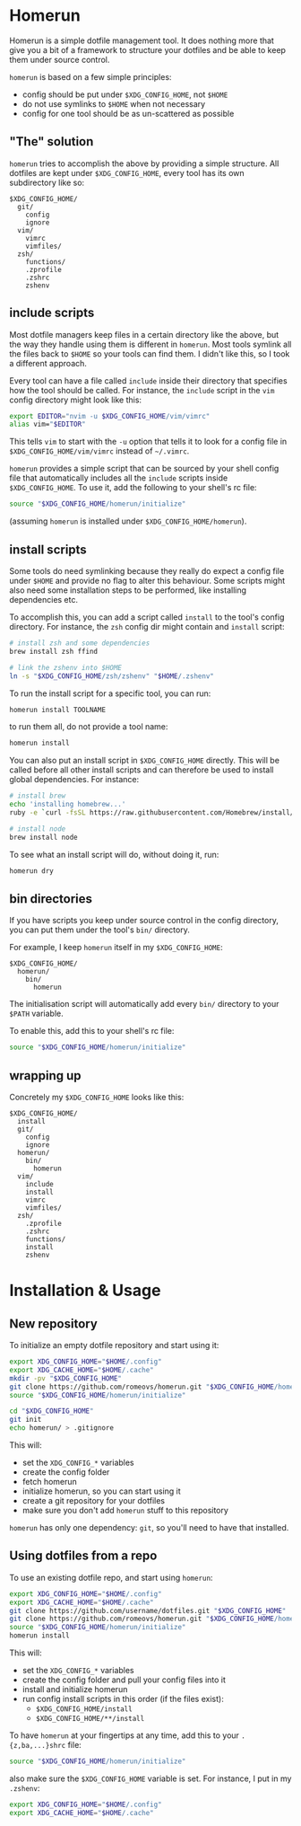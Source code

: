 # Homerun

Homerun is a simple dotfile management tool.
It does nothing more that give you a bit of a framework
to structure your dotfiles and be able to keep them under
source control.

`homerun` is based on a few simple principles:

  - config should be put under `$XDG_CONFIG_HOME`, not `$HOME`
  - do not use symlinks to `$HOME` when not necessary
  - config for one tool should be as un-scattered as possible

## "The" solution
`homerun` tries to accomplish the above by providing a simple
structure.  All dotfiles are kept under `$XDG_CONFIG_HOME`, every tool
has its own subdirectory like so:

```
$XDG_CONFIG_HOME/
  git/
    config
    ignore
  vim/
    vimrc
    vimfiles/
  zsh/
    functions/
    .zprofile
    .zshrc
    zshenv
```

## include scripts

Most dotfile managers keep files in a certain directory like the above,
but the way they handle using them is different in `homerun`.  Most tools
symlink all the files back to `$HOME` so your tools can find them.  I didn't
like this, so I took a different approach.

Every tool can have a file called `include` inside their directory that
specifies how the tool should be called.  For instance, the `include`
script in the `vim` config directory might look like this:

```sh
export EDITOR="nvim -u $XDG_CONFIG_HOME/vim/vimrc"
alias vim="$EDITOR"
```

This tells `vim` to start with the `-u` option that tells it to
look for a config file in `$XDG_CONFIG_HOME/vim/vimrc` instead of `~/.vimrc`.

`homerun` provides a simple script that can be sourced by your shell 
config file that automatically includes all the `include` scripts inside
`$XDG_CONFIG_HOME`.  To use it, add the following to your shell's rc file:

```sh
source "$XDG_CONFIG_HOME/homerun/initialize"
```
(assuming `homerun` is installed under `$XDG_CONFIG_HOME/homerun`).

## install scripts
Some tools do need symlinking because they really do expect a config file
under `$HOME` and provide no flag to alter this behaviour.  Some scripts
might also need some installation steps to be performed, like installing
dependencies etc.

To accomplish this, you can add a script called `install` to the tool's config
directory.  For instance, the `zsh` config dir might contain and `install`
script:

```sh
# install zsh and some dependencies
brew install zsh ffind

# link the zshenv into $HOME
ln -s "$XDG_CONFIG_HOME/zsh/zshenv" "$HOME/.zshenv"
```

To run the install script for a specific tool, you can run:
```sh
homerun install TOOLNAME
```

to run them all, do not provide a tool name:
```sh
homerun install
```

You can also put an install script in `$XDG_CONFIG_HOME` directly.  This
will be called before all other install scripts and can therefore be used to
install global dependencies.  For instance:
```sh
# install brew
echo 'installing homebrew...'
ruby -e `curl -fsSL https://raw.githubusercontent.com/Homebrew/install/master/install`

# install node
brew install node
```

To see what an install script will do, without doing it, run:
```sh
homerun dry
```

## bin directories
If you have scripts you keep under source control in the
config directory, you can put them under the tool's `bin/` directory.

For example, I keep `homerun` itself in my `$XDG_CONFIG_HOME`:

```
$XDG_CONFIG_HOME/
  homerun/
    bin/
      homerun
```

The initialisation script will automatically add every `bin/` directory
to your `$PATH` variable.

To enable this, add this to your shell's rc file:
```sh
source "$XDG_CONFIG_HOME/homerun/initialize"
```


## wrapping up

Concretely my `$XDG_CONFIG_HOME` looks like this:

```
$XDG_CONFIG_HOME/
  install
  git/
    config
    ignore
  homerun/
    bin/
      homerun
  vim/
    include
    install
    vimrc
    vimfiles/
  zsh/
    .zprofile
    .zshrc
    functions/
    install
    zshenv
```


# Installation & Usage

## New repository

To initialize an empty dotfile repository and start using it:

```sh
export XDG_CONFIG_HOME="$HOME/.config"
export XDG_CACHE_HOME="$HOME/.cache"
mkdir -pv "$XDG_CONFIG_HOME"
git clone https://github.com/romeovs/homerun.git "$XDG_CONFIG_HOME/homerun"
source "$XDG_CONFIG_HOME/homerun/initialize"

cd "$XDG_CONFIG_HOME"
git init
echo homerun/ > .gitignore
```

This will:

  - set the `XDG_CONFIG_*` variables
  - create the config folder
  - fetch homerun
  - initialize homerun, so you can start using it
  - create a git repository for your dotfiles
  - make sure you don't add `homerun` stuff to this repository

`homerun` has only one dependency: `git`, so you'll need to have that installed.

## Using dotfiles from a repo

To use an existing dotfile repo, and start using `homerun`:

```sh
export XDG_CONFIG_HOME="$HOME/.config"
export XDG_CACHE_HOME="$HOME/.cache"
git clone https://github.com/username/dotfiles.git "$XDG_CONFIG_HOME"
git clone https://github.com/romeovs/homerun.git "$XDG_CONFIG_HOME/homerun"
source "$XDG_CONFIG_HOME/homerun/initialize"
homerun install
```

This will:

  - set the `XDG_CONFIG_*` variables
  - create the config folder and pull your config files into it
  - install and initialize homerun
  - run config install scripts in this order (if the files exist):
    - `$XDG_CONFIG_HOME/install`
    - `$XDG_CONFIG_HOME/**/install`

To have `homerun` at your fingertips at any time, add this to your
`.{z,ba,...}shrc` file:

```sh
source "$XDG_CONFIG_HOME/homerun/initialize"
```

also make sure the `$XDG_CONFIG_HOME` variable is set. For instance, I
put in my `.zshenv`:

```sh
export XDG_CONFIG_HOME="$HOME/.config"
export XDG_CACHE_HOME="$HOME/.cache"
```
